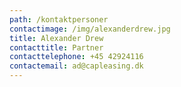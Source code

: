 ```yaml
---
path: /kontaktpersoner
contactimage: /img/alexanderdrew.jpg
title: Alexander Drew
contacttitle: Partner
contacttelephone: +45 42924116
contactemail: ad@capleasing.dk
---
```


